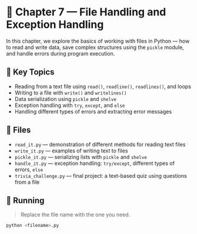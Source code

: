 # 📘 Chapter 7 — File Handling and Exception Handling

In this chapter, we explore the basics of working with files in Python — how to read and write data, save complex structures using the `pickle` module, and handle errors during program execution.

## 🧠 Key Topics

* Reading from a text file using `read()`, `readline()`, `readlines()`, and loops
* Writing to a file with `write()` and `writelines()`
* Data serialization using `pickle` and `shelve`
* Exception handling with `try`, `except`, and `else`
* Handling different types of errors and extracting error messages

## 🚀 Files

* `read_it.py` — demonstration of different methods for reading text files
* `write_it.py` — examples of writing text to files
* `pickle_it.py` — serializing lists with `pickle` and `shelve`
* `handle_it.py` — exception handling: `try/except`, different types of errors, `else`
* `trivia_challenge.py` — final project: a text-based quiz using questions from a file

## 📌 Running

> Replace the file name with the one you need.

```bash
python <filename>.py
```
